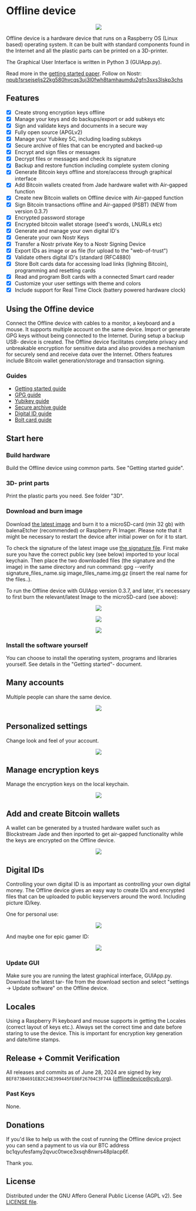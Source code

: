 
# Offline device
<p align="center"><img src="https://github.com/Offlinedevice/Offlinedevice/blob/bac3ae3b1d51cccb709c672649967c02344d325c/OfflineDevice3D.gif"></p>

Offline device is a hardware device that runs on a Raspberry OS (Linux based) operating system. It can be built with standard components found in the Internet and all the plastic parts can be printed on a 3D-printer.

The Graphical User Interface is written in Python 3 (GUIApp.py).

Read more in the [getting started paper](https://github.com/Offlinedevice/project/blob/291037e6e33de97521e22a7abb742123ab7c2843/help/getstartedHelp.txt). Follow on Nostr: [npub1srsejseljs22kg580hvcqs3uj3l0fwh8tamhaumdu2gfn3sxs3lskp3chs](https://primal.net/p/npub1srsejseljs22kg580hvcqs3uj3l0fwh8tamhaumdu2gfn3sxs3lskp3chs)

## Features

- [x] Create strong encryption keys offline
- [x] Manage your keys and do backups/export or add subkeys etc
- [x] Sign and validate keys and documents in a secure way
- [x] Fully open source (APGLv2)
- [x] Manage your Yubikey 5C, including loading subkeys
- [x] Secure archive of files that can be encrypted and backed-up
- [x] Encrypt and sign files or messages 
- [x] Decrypt files or messages and check its signature
- [x] Backup and restore function including complete system cloning
- [x] Generate Bitcoin keys offline and store/access through graphical interface
- [x] Add Bitcoin wallets created from Jade hardware wallet with Air-gapped function
- [x] Create new Bitcoin wallets on Offline device with Air-gapped function 
- [x] Sign Bitcoin transactions offline and Air-gapped (PSBT) (NEW from version 0.3.7)
- [x] Encrypted password storage
- [x] Encrypted bitcoin wallet storage (seed's words, LNURLs etc) 
- [x] Generate and manage your own digital ID's
- [x] Generate your own Nostr Keys
- [x] Transfer a Nostr private Key to a Nostr Signing Device
- [x] Export IDs as image or as file (for upload to the "web-of-trust")
- [x] Validate others digital ID's (standard (RFC4880)
- [x] Store Bolt cards data for accessing load links (lighning Bitcoin), programming and resetting cards
- [x] Read and program Bolt cards with a connected Smart card reader
- [x] Customize your user settings with theme and colors
- [x] Include support for Real Time Clock (battery powered hardware clock) 

## Using the Offine device

Connect the Offline device with cables to a monitor, a keyboard and a mouse. It supports multiple account on the same device. Import or generate GPG keys without being connected to the Internet. During setup a backup USB- device is created. The Offline device facilitates complete privacy and unbreakable encryption for sensitive data and also provides a mechanism for securely send and receive data over the Internet. Others features include Bitcoin wallet generation/storage and transaction signing.

### Guides

* [Getting started guide](https://github.com/Offlinedevice/Offlinedevice/blob/1e455aa9e6107977ea682fc7ba34ea53aa5cc08b/help/getstartedHelp.txt)
* [GPG guide](https://github.com/Offlinedevice/Offlinedevice/blob/e34fb841eac5e7634a74db3f75f62b0f8ab91fca/help/gpgHelp.txt)
* [Yubikey guide](https://github.com/Offlinedevice/project/blob/291037e6e33de97521e22a7abb742123ab7c2843/help/yubikeyHelp.txt)
* [Secure archive guide](https://github.com/Offlinedevice/project/blob/291037e6e33de97521e22a7abb742123ab7c2843/help/securearchiveHelp.txt)
* [Digital ID guide](https://github.com/Offlinedevice/project/blob/291037e6e33de97521e22a7abb742123ab7c2843/help/digitalIDHelp.txt)
* [Bolt card guide](https://github.com/Offlinedevice/Offlinedevice/blob/e34fb841eac5e7634a74db3f75f62b0f8ab91fca/help/boltcardHelp.txt)

## Start here
### Build hardware
Build the Offline device using common parts. See "Getting started guide".

### 3D- print parts 
Print the plastic parts you need. See folder "3D".

### Download and burn image
Download [the latest image](https://www.mediafire.com/file/gcn3e4dc3v098oa/OfflineDevice_0_3_7_Pi2W.img.gz/file) and burn it to a microSD-card (min 32 gb) with balenaEtcher (recommended) or Raspberry Pi Imager. Please note that it might be necessary to restart the device after initial power on for it to start.

To check the signature of the latest image use [the signature file](https://www.mediafire.com/file/crmvxytwowcldr9/OfflineDevice_0_3_7_Pi2W.img.gz.sig/file). First make sure you have the correct public key (see below) imported to your local keychain. Then place the two downloaded files (the signature and the image) in the same directory and run command: gpg --verify signature_files_name.sig image_files_name.img.gz (insert the real name for the files..).

To run the Offline device with GUIApp version 0.3.7, and later, it's necessary to first burn the relevant/latest Image to the microSD-card (see above):

<p align="center"><img src="https://github.com/Offlinedevice/project/blob/291037e6e33de97521e22a7abb742123ab7c2843/balenaEtcher_screenshot.PNG"></p>

<p align="center"><img src="https://github.com/Offlinedevice/project/blob/291037e6e33de97521e22a7abb742123ab7c2843/Raspberry_Pi_imager.PNG"></p>

<p align="center"><img src="https://github.com/Offlinedevice/project/blob/291037e6e33de97521e22a7abb742123ab7c2843/Raspberry_Pi_imager_Use_custom.PNG"></p>

### Install the software yourself
You can choose to install the operating system, programs and libraries yourself. See details in the "Getting started"- document. 

## Many accounts
Multiple people can share the same device. 

<p align="center"><img src="https://github.com/Offlinedevice/Offlinedevice/blob/24983000ea314ff8c1ae10c5c0f86ceefee5acb8/Multiple_accounts.JPG"></p>

## Personalized settings
Change look and feel of your account. 

<p align="center"><img src="https://github.com/Offlinedevice/Offlinedevice/blob/7a977ce4c080ca685e4d9f3b3a0b47ce3544cad8/Settings_screenshot.png"></p>

## Manage encryption keys
Manage the encryption keys on the local keychain. 

<p align="center"><img src="https://github.com/Offlinedevice/Offlinedevice/blob/24983000ea314ff8c1ae10c5c0f86ceefee5acb8/Encr_keys.JPG"></p>

## Add and create Bitcoin wallets
A wallet can be generated by a trusted hardware wallet such as Blockstream Jade and then inported to get air-gapped functionality while the keys are encrypted on the Offline device. 

<p align="center"><img src="https://github.com/Offlinedevice/Offlinedevice/blob/7a977ce4c080ca685e4d9f3b3a0b47ce3544cad8/Bitcoin_wallet_screenshot.png"></p>

## Digital IDs
Controlling your own digital ID is as important as controlling your own digital money. The Offline device gives an easy way to create IDs and encrypted files that can be uploaded to public keyservers around the word. Including picture ID/key. 

One for personal use:
<p align="center"><img src="https://github.com/Offlinedevice/project/blob/291037e6e33de97521e22a7abb742123ab7c2843/ID_personal_demo.png"></p>

And maybe one for epic gamer ID:
<p align="center"><img src="https://github.com/Offlinedevice/project/blob/291037e6e33de97521e22a7abb742123ab7c2843/ID_gamer_demo.png"></p>

### Update GUI
Make sure you are running the latest graphical interface, GUIApp.py. Download the latest tar- file from the download section and select "settings -> Update software" on the Offline device. 

## Locales

Using a Raspberry Pi keyboard and mouse supports in getting the Locales (correct layout of keys etc.). Always set the correct time and date before staring to use the device. This is important for encryption key generation and date/time stamps. 

## Release + Commit Verification

All releases and commits as of June 28, 2024 are signed by key `BEF873B4691EB2C24E399445FE86F26704C3F74A` (offlinedevice@cyb.org).

### Past Keys
None.

## Donations
If you'd like to help us with the cost of running the Offline device project you can send a payment to us via our BTC address bc1qyufesfamy2qvuc0twce3xsqh8nwrs48placp6f.

Thank you.

## License

Distributed under the GNU Affero General Public License (AGPL v2). See [LICENSE file](LICENSE).

